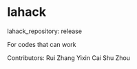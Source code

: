 lahack
======

lahack_repository: release

For codes that can work

Contributors:
Rui Zhang
Yixin Cai
Shu Zhou
